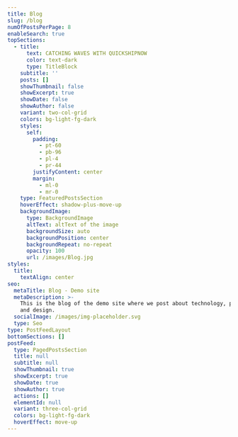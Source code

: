```yaml
---
title: Blog
slug: /blog
numOfPostsPerPage: 8
enableSearch: true
topSections:
  - title:
      text: CATCHING WAVES WITH QUICKSHIPNOW
      color: text-dark
      type: TitleBlock
    subtitle: ''
    posts: []
    showThumbnail: false
    showExcerpt: true
    showDate: false
    showAuthor: false
    variant: two-col-grid
    colors: bg-light-fg-dark
    styles:
      self:
        padding:
          - pt-60
          - pb-96
          - pl-4
          - pr-44
        justifyContent: center
        margin:
          - ml-0
          - mr-0
    type: FeaturedPostsSection
    hoverEffect: shadow-plus-move-up
    backgroundImage:
      type: BackgroundImage
      altText: altText of the image
      backgroundSize: auto
      backgroundPosition: center
      backgroundRepeat: no-repeat
      opacity: 100
      url: /images/Blog.jpg
styles:
  title:
    textAlign: center
seo:
  metaTitle: Blog - Demo site
  metaDescription: >-
    This is the blog of the demo site where we post about technology, product,
    and design.
  socialImage: /images/img-placeholder.svg
  type: Seo
type: PostFeedLayout
bottomSections: []
postFeed:
  type: PagedPostsSection
  title: null
  subtitle: null
  showThumbnail: true
  showExcerpt: true
  showDate: true
  showAuthor: true
  actions: []
  elementId: null
  variant: three-col-grid
  colors: bg-light-fg-dark
  hoverEffect: move-up
---
```

